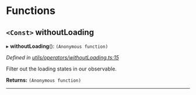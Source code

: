

# Functions

<a id="withoutloading"></a>

## `<Const>` withoutLoading

▸ **withoutLoading**(): `(Anonymous function)`

*Defined in [utils/operators/withoutLoading.ts:15](https://github.com/paritytech/js-libs/blob/a97fd02/packages/light.js/src/utils/operators/withoutLoading.ts#L15)*

Filter out the loading states in our observable.

**Returns:** `(Anonymous function)`

___

